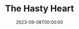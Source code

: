 ---
title: The Hasty Heart
date: 2023-09-08T00:00:00
opening_date: 1955-01-19
closing_date: 1955-01-29
layout: productions
playbill:
Theatre: Theatre Jacksonville
Venue: Little Theatre
cast:
- Blossom: L.J. Gift
- Colonel: Don Heebner
- Digger: James Osbaldeston
- Kiwi: Phil Meunier
- Lachlen: George Durney
- Margaret: Barbara Meyer
- Orderly: Larry Maher
- Tommy: Norman Rickard
- Yank: Bob Green
crew:
- Assistant Director: Jeanne Strickland
- Book holder:
  - Betty Ogilvie
  - Ruth Klein
- Construction and painting:
  - Nina Branch
  - Hank Duval
  - Eileen Duval
  - Nat Nunn
  - James Donaldson
  - Bronston Cass
  - Esther Barnes
  - Louise Peairs
  - Yvonne Smith
  - Budd Porter
  - Betty Schoenberger
  - Don Anderson
  - Peggy Gift
  - Margaret Burt
  - Jerry Fletcher
  - Laurel Barton
  - Anne Rogers
  - Mary Wallis
  - Jan Meunier
  - Bill Desinger
  - Eula Mae Snow
  - Judith Snow
  - Fritz Gypson
  - Mel Barnett
  - Elaine Barnert
  - L.J. Gift
- Director: Paul Geisenhof
- Light Controls: Nat Nunn
- Make-up Assistant:
  - Elva Stein
  - Peggy Gift
  - Eileen Duval
  - Jerry Fletcher
  - Jocelyn Brown
  - Polly Clendening
- Make-up Chairman: Eula Mae Snow
- Properties Assistant:
  - Margaret Burt
  - Anne Rogers
  - Millie Barnert
  - Jane White
- Properties Chairman: Walter Gomel
- Setting and Technical Direction: George A. Ramsey, Jr.
- Sound and Music: Alice Nunn
- Stage Manager: James Donaldson
- Wardrobe Assistant:
  - Eileen Duval
  - Susan Schearer
  - Mason Darby
  - Betty Groves
  - Iris Ann Taylor
  - Dorothy Bassett
  - Leone Thurston
  - Betty Ogilvie
  - Caroline Rawls
  - Madelon Geisenhof
- Wardrobe Chairman: Virginia Gomel
orchestra:
---